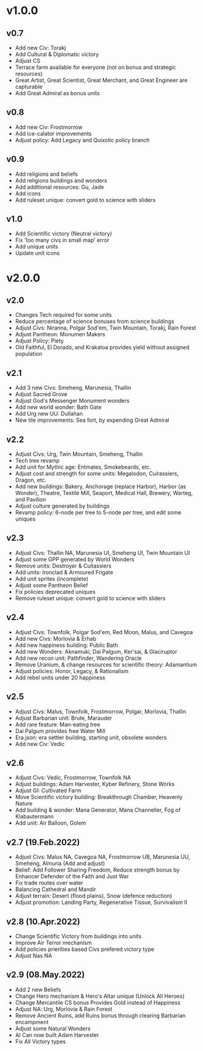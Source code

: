
# v1.0.0
## v0.7
- Add new Civ: Torakj
- Add Cultural & Diplomatic victory
- Adjust CS
- Terrace farm available for everyone (not on bonus and strategic resources)
- Great Artist, Great Scientist, Great Merchant, and Great Engineer are capturable
- Add Great Admiral as bonus units

## v0.8
- Add new Civ: Frostmorrow
- Add ice-calator improvements
- Adjust policy: Add Legacy and Quixotic policy branch

## v0.9
- Add religions and beliefs
- Add religions buildings and wonders
- Add additional resources: Gu, Jade
- Add icons
- Add ruleset unique: convert gold to science with sliders

## v1.0
- Add Scientific victory (Neutral victory)
- Fix 'too many civs in small map' error
- Add unique units
- Update unit icons

# v2.0.0
## v2.0
- Changes Tech required for some units
- Reduce percentage of science bonuses from science buildings
- Adjust Civs: Niranna, Polgar Sod'em, Twin Mountain, Torakj, Rain Forest
- Adjust Pantheon: Monumen Makers
- Adjust Policy: Piety
- Old Faithful, El Dorado, and Krakatoa provides yield without assigned population

## v2.1
- Add 3 new Civs: Smeheng, Marunesia, Thallin
- Adjust Sacred Grove
- Adjust God's Messenger Monument wonders
- Add new world wonder: Bath Gate
- Add Urg new UU: Dullahan
- New tile improvements: Sea fort, by expending Great Admiral

## v2.2
- Adjust Civs: Urg, Twin Mountain, Smeheng, Thallin
- Tech tree revamp
- Add unit for Mythic age: Entmates, Smokebeards, etc.
- Adjust cost and strength for some units: Megalodon, Cuirassiers, Dragon, etc.
- Add new buildings: Bakery, Anchorage (replace Harbor), Harbor (as Wonder), Theatre, Textile Mill, Seaport, Medical Hall, Brewery, Warteg, and Pavilion
- Adjust culture generated by buildings
- Revamp policy: 6-node per tree to 5-node per tree, and edit some uniques

## v2.3
- Adjust Civs: Thallin NA, Marunesia UI, Smeheng UI, Twin Mountain UI
- Adjust some GPP generated by World Wonders
- Remove units: Destroyer & Cuitassiers
- Add units: Ironclad & Armoured Frigate
- Add unit sprites (incomplete)
- Adjust some Pantheon Belief
- Fix policies deprecated uniques
- Remove ruleset unique: convert gold to science with sliders

## v2.4
- Adjust Civs: Townfolk, Polgar Sod'em, Red Moon, Malus, and Cavegoa
- Add new Civs: Morlovia & Erhab
- Add new happiness building: Public Bath
- Add new Wonders: Aknamuki, Dai Palgum, Ker'sai, & Glaciruptor
- Add new recon unit: Pathfinder, Wandering Oracle
- Remove Uranium, & change resources for scientific theory: Adamantium
- Adjust policies: Honor, Legacy, & Rationalism
- Add rebel units under 20 happiness

## v2.5
- Adjust Civs: Malus, Townfolk, Frostmorrow, Polgar, Morlovia, Thallin
- Adjust Barbarian unit: Brute, Marauder
- Add rare feature: Man-eating tree
- Dai Palgum provides free Water Mill
- Era.json: era settler building, starting unit, obsolete wonders
- Add new Civ: Vedic

## v2.6
- Adjust Civs: Vedic, Frostmorrow, Townfolk NA
- Adjust buildings: Adam Harvester, Kyber Refinery, Stone Works
- Adjust GI: Cultivated Farm
- Move Scientific victory building: Breakthrough Chamber, Heavenly Nature
- Add building & wonder: Mana Generator, Mana Channeller, Fog of Klabautermann
- Add unit: Air Balloon, Golem

## v2.7 (19.Feb.2022)
- Adjust Civs: Malus NA, Cavegoa NA, Frostmorrow UB, Marunesia UU, Smeheng, Almuria (Add and adjust)
- Belief: Add Follower Sharing Freedom, Reduce strength bonus by Enhancer Defender of the Faith and Just War
- Fix trade routes over water
- Balancing Cathedral and Mandir
- Adjust terrain: Desert (flood plains), Snow (defence reduction)
- Adjust promotion: Landing Party, Regenerative Tissue, Survivalism II

## v2.8 (10.Apr.2022)
- Change Scientific Victory from buildings into units
- Improve Air Terror mechanism
- Add policies prierities based Civs prefered victory type
- Adjust Nas NA

## v2.9 (08.May.2022)
- Add 2 new Beliefs
- Change Hero mechanism & Hero's Altar unique (Unlock All Heroes)
- Change Mercantile CS bonus Provides Gold instead of Happiness
- Adjust NA: Urg, Morlovia & Rain Forest
- Remove Ancient Ruins, add Ruins bonus through clearing Barbarian encampment
- Adjust some Natural Wonders
- AI Can now built Adam Harvester
- Fix All Victory types
